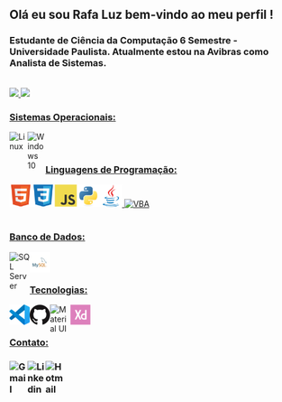 ## Olá eu sou Rafa Luz bem-vindo ao meu perfil !

### Estudante de Ciência da Computação 6 Semestre - Universidade Paulista. Atualmente estou na Avibras como Analista de Sistemas.

<br>

<div>
  <a href="https://github.com/rafaoluz">
  <img height="165em" src="https://github-readme-stats.vercel.app/api?username=rafaoluz&show_icons=true&theme=algolia&include_all_commits=true&count_private=true"/>
  <img height="165em" src="https://github-readme-stats.vercel.app/api/top-langs/?username=rafaoluz&layout=compact&langs_count=7&theme=algolia"/>
</div>
  
<div>

  <h3> Sistemas Operacionais: </h3>
  <img align="left" alt="Linux" width="32px" src="https://img.icons8.com/color/48/000000/linux.png"/>
  <img align="left" alt="Windows 10" width="32px" src="https://img.icons8.com/color/48/000000/windows-10.png"/>

  <br>
  <br>

  <h3> Linguagens de Programação: </h3>
  <img align="left" alt="Rafa-HTML" height="40" width="40" src="https://raw.githubusercontent.com/devicons/devicon/master/icons/html5/html5-original.svg">
  <img align="left" alt="Rafa-CSS" height="40" width="40" src="https://raw.githubusercontent.com/devicons/devicon/master/icons/css3/css3-original.svg">
   <img align="left" alt="Rafa-JavaScript" height="40" width="40" src="https://raw.githubusercontent.com/devicons/devicon/master/icons/javascript/javascript-original.svg">
  <img align="left" alt="Rafa-Python" height="40" width="40" src="https://raw.githubusercontent.com/devicons/devicon/master/icons/python/python-original.svg">
  <img src="https://raw.githubusercontent.com/devicons/devicon/master/icons/java/java-original.svg" alt="java" width="40" height="40"/>
  <img alt="VBA" src="https://img.icons8.com/nolan/64/vb.png" width="40" height="40" />
 
 
  
   <br>
   <br>

  <h3> Banco de Dados: </h3>
  <img align="left" alt="SQL Server" width="36px" src="https://img.icons8.com/color/48/000000/microsoft-sql-server.png" />
  <img align="left" alt="MySQL" width="36px" src="https://raw.githubusercontent.com/github/explore/80688e429a7d4ef2fca1e82350fe8e3517d3494d/topics/mysql/mysql.png" />

  <br>
  <br>

  <h3> Tecnologias: </h3>
  <img align="left" alt="Visual Studio Code" width="36px" src="https://raw.githubusercontent.com/github/explore/80688e429a7d4ef2fca1e82350fe8e3517d3494d/topics/visual-studio-code/visual-studio-code.png" />
  <img align="left" alt="GitHub" width="36px" src="https://raw.githubusercontent.com/github/explore/78df643247d429f6cc873026c0622819ad797942/topics/github/github.png" />
  <img align="left" alt="Material UI" width="36px" src="https://img.icons8.com/color/48/000000/material-ui.png"/>
  <img align="left" alt="Adobe XD" width="36px" src="https://github.com/devicons/devicon/blob/master/icons/xd/xd-plain.svg"/>
  

   <br>
   <br>
  
 <div>
  
 <div> 
   
   <h3>Contato: <h3>
  <a href="mailto:rafaoluz7@gmail.com"><img align="left" alt="Gmail" width="32px" src="https://img.icons8.com/plasticine/100/000000/gmail.png"/</a>
  <a href="https://linkedin.com/in/rafaoluz"><img align="left" alt="Linkedin" width="32px" src="https://img.icons8.com/fluent/48/000000/linkedin.png"/></a>
  <a href="mailto:rafaoluz@hotmail.com"><img align="left" alt="Hotmail" width="32px" src="https://img.icons8.com/plasticine/100/000000/hotmail.png"/</a>  
    
</div>

  


